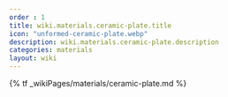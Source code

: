 ```yaml
---
order : 1
title: wiki.materials.ceramic-plate.title
icon: "unformed-ceramic-plate.webp"
description: wiki.materials.ceramic-plate.description
categories: materials
layout: wiki
---
```


{% tf _wikiPages/materials/ceramic-plate.md %}